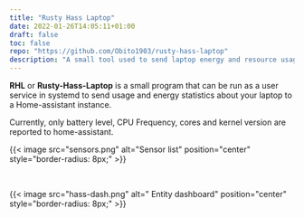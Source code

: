 ```yaml
---
title: "Rusty Hass Laptop"
date: 2022-01-26T14:05:11+01:00
draft: false
toc: false
repo: "https://github.com/Obito1903/rusty-hass-laptop"
description: "A small tool used to send laptop energy and resource usage stats to Home-assistant."
---
```


**RHL** or **Rusty-Hass-Laptop** is a small program that can be run as a user service in systemd to send usage and energy statistics about your laptop to a Home-assistant instance.

Currently, only battery level, CPU Frequency, cores and kernel version are reported to home-assistant.

{{< image src="sensors.png" alt="Sensor list" position="center" style="border-radius: 8px;" >}}

<br>

{{< image src="hass-dash.png" alt=" Entity dashboard" position="center" style="border-radius: 8px;" >}}
